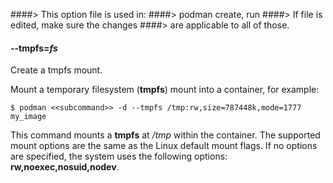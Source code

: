 ####> This option file is used in:
####>   podman create, run
####> If file is edited, make sure the changes
####> are applicable to all of those.
#### **--tmpfs**=*fs*

Create a tmpfs mount.

Mount a temporary filesystem (**tmpfs**) mount into a container, for example:

```
$ podman <<subcommand>> -d --tmpfs /tmp:rw,size=787448k,mode=1777 my_image
```

This command mounts a **tmpfs** at _/tmp_ within the container. The supported mount
options are the same as the Linux default mount flags. If no options are specified,
the system uses the following options:
**rw,noexec,nosuid,nodev**.
